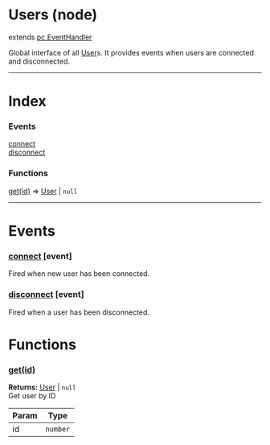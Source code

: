 # Users (node)
extends [pc.EventHandler]

Global interface of all [User]s. It provides events when users are connected and disconnected.

---

# Index

### Events

<a href='#event_connect'>connect</a>  
<a href='#event_disconnect'>disconnect</a>  

### Functions

<a href='#function_get'>get(id)</a> => [User] &#124; `null`  


---



# Events

<a name='event_connect'></a>
### <a href='#event_connect'>connect</a> [event]  
Fired when new user has been connected.



<a name='event_disconnect'></a>
### <a href='#event_disconnect'>disconnect</a> [event]  
Fired when a user has been disconnected.



# Functions

<a name='function_get'></a>
### <a href='#function_get'>get(id)</a>  
  
**Returns:** [User] | `null`  
Get user by ID

| Param | Type |
| --- | --- |
| id | `number` |  




[pc.EventHandler]: https://developer.playcanvas.com/en/api/pc.EventHandler.html  
[User]: ./User.md  
